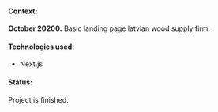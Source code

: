 #### Context:
__October 20200.__ Basic landing page latvian wood supply firm.

#### Technologies used:
- Next.js

#### Status:
Project is finished.
